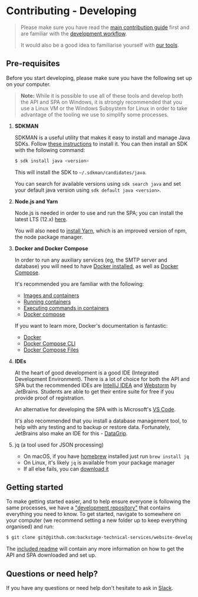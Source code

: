 # Contributing - Developing

> Please make sure you have read the [main contribution
> guide][contributing-main] first and are familiar with the [development
> workflow][contributing-workflow].
>
> It would also be a good idea to familiarise yourself with [our
> tools][contributing-tools].

## Pre-requisites

Before you start developing, please make sure you have the following set
up on your computer.

> **Note:** While it is possible to use all of these tools and develop
> both the API and SPA on Windows, it is strongly recommended that you
> use a Linux VM or the Windows Subsystem for Linux in order to take
> advantage of the tooling we use to simplify some processes.

1. **SDKMAN**

   SDKMAN is a useful utility that makes it easy to install and manage
   Java SDKs. Follow [these instructions][install-sdkman] to install it.
   You can then install an SDK with the following command:

   ```sh
   $ sdk install java <version>
   ```

   This will install the SDK to `~/.sdkman/candidates/java`.

   You can search for available versions using `sdk search java` and set
   your default java version using `sdk default java <version>`.

2. **Node.js and Yarn**

   Node.js is needed in order to use and run the SPA; you can install
   the latest LTS (12.x) [here][install-nodejs].

   You will also need to [install Yarn][install-yarn], which is an
   improved version of npm, the node package manager.

3. **Docker and Docker Compose**

   In order to run any auxiliary services (eg, the SMTP server and
   database) you will need to have [Docker installed][install-docker],
   as well as [Docker Compose][install-docker-compose].

   It's recommended you are familiar with the following:

   * [Images and containers][docker-images-vs-containers]
   * [Running containers][docker-container-run]
   * [Executing commands in containers][docker-container-exec]
   * [Docker compose][docker-compose-docs]

   If you want to learn more, Docker's documentation is fantastic:

   * [Docker][docker-docs]
   * [Docker Compose CLI][docker-docs-compose-cli]
   * [Docker Compose Files][docker-docs-compose-file]

4. **IDEs**

   At the heart of good development is a good IDE (Integrated
   Development Environment). There is a lot of choice for both the API
   and SPA but the recommended IDEs are [IntelliJ IDEA][intellij-idea]
   and [Webstorm][intellij-webstorm] by JetBrains. Students are able to
   get their entire suite for free if you provide proof of registration.

   An alternative for developing the SPA with is Microsoft's [VS
   Code][vscode].

   It's also recommended that you install a database management tool, to
   help with any testing and to backup or restore data. Fortunately,
   JetBrains also make an IDE for this - [DataGrip][intellij-datagrip].

5. jq (a tool used for JSON processing)

   * On macOS, if you have [homebrew][homebrew] installed just run `brew
     install jq`
   * On Linux, it's likely `jq` is available from your package manager
   * If all else fails, you can [download it][jq]

## Getting started

To make getting started easier, and to help ensure everyone is following
the same processes, we have a ["development
repository"][development-repo] that contains everything you need to
know. To get started, navigate to somewhere on your computer (we
recommend setting a new folder up to keep everything organised) and run:

```sh
$ git clone git@github.com:backstage-technical-services/website-development.git development
```

The [included readme][development-readme] will contain any more
information on how to get the API and SPA downloaded and set up.

## Questions or need help?

If you have any questions or need help don't hesitate to ask in
[Slack][slack].

[contributing-main]: ../../Contributing.md
[contributing-workflow]: ./Development%20Workflow.md
[contributing-tools]: ../Our%20Tools.md
[install-sdkman]: https://sdkman.io/install
[install-nodejs]: https://nodejs.org/en/download
[install-yarn]: https://classic.yarnpkg.com/en/docs/install
[install-docker]: https://docs.docker.com/install
[install-docker-compose]: https://docs.docker.com/compose/install
[intellij-idea]: https://www.jetbrains.com/idea/download
[intellij-webstorm]: https://www.jetbrains.com/webstorm/download
[intellij-datagrip]: https://www.jetbrains.com/datagrip/download
[vscode]: https://code.visualstudio.com/download
[docker-compose-docs]: https://docs.docker.com/compose
[docker-container-exec]: https://docs.docker.com/engine/reference/commandline/container_exec
[docker-docs-compose-file]: https://docs.docker.com/compose/compose-file
[docker-docs-compose-cli]: https://docs.docker.com/compose/reference
[docker-docs]: https://docs.docker.com/engine/reference/commandline/cli
[docker-container-run]: https://docs.docker.com/engine/reference/commandline/container_run
[docker-images-vs-containers]: https://stackoverflow.com/a/23736802
[development-repo]: https://github.com/backstage-technical-services/website-development
[development-readme]: https://github.com/backstage-technical-services/website-development/blob/master/README.md
[slack]: https://bts-website.slack.com
[homebrew]: https://brew.sh
[jq]: https://stedolan.github.io/jq

